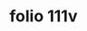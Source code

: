 ---
layout: edition
title: folio 111v
manuscript: Florence, Biblioteca Marucelliana, Carte Rajna XIX.15
sigla: R
iip: r111v.tif
milestone: 222
---